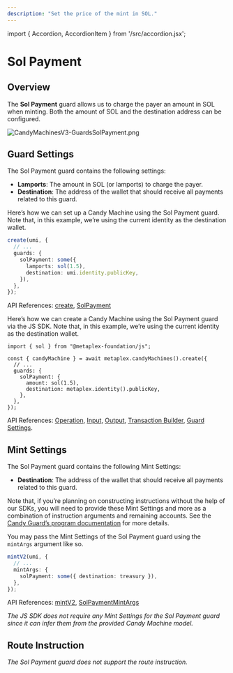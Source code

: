 ```yaml
---
description: "Set the price of the mint in SOL."
---
```


import { Accordion, AccordionItem } from '/src/accordion.jsx';

# Sol Payment

## Overview

The **Sol Payment** guard allows us to charge the payer an amount in SOL when minting. Both the amount of SOL and the destination address can be configured.

![CandyMachinesV3-GuardsSolPayment.png](/assets/candy-machine-v3/CandyMachinesV3-GuardsSolPayment.png#radius)

## Guard Settings

The Sol Payment guard contains the following settings:

- **Lamports**: The amount in SOL (or lamports) to charge the payer.
- **Destination**: The address of the wallet that should receive all payments related to this guard.

<Accordion>
<AccordionItem title="JavaScript — Umi library (recommended)" open={true}>
<div className="accordion-item-padding">

Here’s how we can set up a Candy Machine using the Sol Payment guard. Note that, in this example, we’re using the current identity as the destination wallet.

```ts
create(umi, {
  // ...
  guards: {
    solPayment: some({
      lamports: sol(1.5),
      destination: umi.identity.publicKey,
    }),
  },
});
```

API References: [create](https://mpl-candy-machine-js-docs.vercel.app/functions/create.html), [SolPayment](https://mpl-candy-machine-js-docs.vercel.app/types/SolPayment.html)

</div>
</AccordionItem>
<AccordionItem title="JavaScript — SDK">
<div className="accordion-item-padding">

Here’s how we can create a Candy Machine using the Sol Payment guard via the JS SDK. Note that, in this example, we’re using the current identity as the destination wallet.

```tsx
import { sol } from "@metaplex-foundation/js";

const { candyMachine } = await metaplex.candyMachines().create({
  // ...
  guards: {
    solPayment: {
      amount: sol(1.5),
      destination: metaplex.identity().publicKey,
    },
  },
});
```

API References: [Operation](https://metaplex-foundation.github.io/js/classes/js.CandyMachineClient.html#create), [Input](https://metaplex-foundation.github.io/js/types/js.CreateCandyMachineInput.html), [Output](https://metaplex-foundation.github.io/js/types/js.CreateCandyMachineOutput.html), [Transaction Builder](https://metaplex-foundation.github.io/js/classes/js.CandyMachineBuildersClient.html#create), [Guard Settings](https://metaplex-foundation.github.io/js/types/js.SolPaymentGuardSettings.html).

</div>
</AccordionItem>
</Accordion>

## Mint Settings

The Sol Payment guard contains the following Mint Settings:

- **Destination**: The address of the wallet that should receive all payments related to this guard.

Note that, if you’re planning on constructing instructions without the help of our SDKs, you will need to provide these Mint Settings and more as a combination of instruction arguments and remaining accounts. See the [Candy Guard’s program documentation](https://github.com/metaplex-foundation/mpl-candy-machine/tree/main/programs/candy-guard#solpayment) for more details.

<Accordion>
<AccordionItem title="JavaScript — Umi library (recommended)" open={true}>
<div className="accordion-item-padding">

You may pass the Mint Settings of the Sol Payment guard using the `mintArgs` argument like so.

```ts
mintV2(umi, {
  // ...
  mintArgs: {
    solPayment: some({ destination: treasury }),
  },
});
```

API References: [mintV2](https://mpl-candy-machine-js-docs.vercel.app/functions/mintV2.html), [SolPaymentMintArgs](https://mpl-candy-machine-js-docs.vercel.app/types/SolPaymentMintArgs.html)

</div>
</AccordionItem>
<AccordionItem title="JavaScript — SDK">
<div className="accordion-item-padding">

_The JS SDK does not require any Mint Settings for the Sol Payment guard since it can infer them from the provided Candy Machine model._

</div>
</AccordionItem>
</Accordion>

## Route Instruction

_The Sol Payment guard does not support the route instruction._

